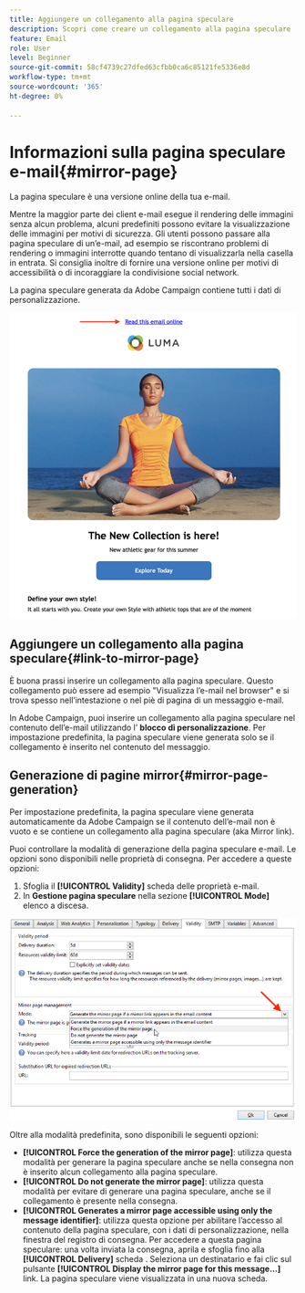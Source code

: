 ```yaml
---
title: Aggiungere un collegamento alla pagina speculare
description: Scopri come creare un collegamento alla pagina speculare
feature: Email
role: User
level: Beginner
source-git-commit: 58cf4739c27dfed63cfbb0ca6c85121fe5336e8d
workflow-type: tm+mt
source-wordcount: '365'
ht-degree: 0%

---
```


# Informazioni sulla pagina speculare e-mail{#mirror-page}

La pagina speculare è una versione online della tua e-mail.

Mentre la maggior parte dei client e-mail esegue il rendering delle immagini senza alcun problema, alcuni predefiniti possono evitare la visualizzazione delle immagini per motivi di sicurezza. Gli utenti possono passare alla pagina speculare di un’e-mail, ad esempio se riscontrano problemi di rendering o immagini interrotte quando tentano di visualizzarla nella casella in entrata. Si consiglia inoltre di fornire una versione online per motivi di accessibilità o di incoraggiare la condivisione social network.

La pagina speculare generata da Adobe Campaign contiene tutti i dati di personalizzazione.


![](assets/mirror-page-link.png)



## Aggiungere un collegamento alla pagina speculare{#link-to-mirror-page}

È buona prassi inserire un collegamento alla pagina speculare. Questo collegamento può essere ad esempio &quot;Visualizza l’e-mail nel browser&quot; e si trova spesso nell’intestazione o nel piè di pagina di un messaggio e-mail.

In Adobe Campaign, puoi inserire un collegamento alla pagina speculare nel contenuto dell’e-mail utilizzando l’ **blocco di personalizzazione**. Per impostazione predefinita, la pagina speculare viene generata solo se il collegamento è inserito nel contenuto del messaggio.

<!--For more on personalization blocks insertion, refer to [Personalization blocks](personalization-blocks.md).-->

## Generazione di pagine mirror{#mirror-page-generation}

Per impostazione predefinita, la pagina speculare viene generata automaticamente da Adobe Campaign se il contenuto dell’e-mail non è vuoto e se contiene un collegamento alla pagina speculare (aka Mirror link).

Puoi controllare la modalità di generazione della pagina speculare e-mail. Le opzioni sono disponibili nelle proprietà di consegna. Per accedere a queste opzioni:

1. Sfoglia il **[!UICONTROL Validity]** scheda delle proprietà e-mail.
1. In **Gestione pagina speculare** nella sezione **[!UICONTROL Mode]** elenco a discesa.

![](assets/mirror-page-generation.png)

Oltre alla modalità predefinita, sono disponibili le seguenti opzioni:

* **[!UICONTROL Force the generation of the mirror page]**: utilizza questa modalità per generare la pagina speculare anche se nella consegna non è inserito alcun collegamento alla pagina speculare.
* **[!UICONTROL Do not generate the mirror page]**: utilizza questa modalità per evitare di generare una pagina speculare, anche se il collegamento è presente nella consegna.
* **[!UICONTROL Generates a mirror page accessible using only the message identifier]**: utilizza questa opzione per abilitare l’accesso al contenuto della pagina speculare, con i dati di personalizzazione, nella finestra del registro di consegna. Per accedere a questa pagina speculare: una volta inviata la consegna, aprila e sfoglia fino alla **[!UICONTROL Delivery]** scheda . Seleziona un destinatario e fai clic sul pulsante **[!UICONTROL Display the mirror page for this message...]** link. La pagina speculare viene visualizzata in una nuova scheda.

